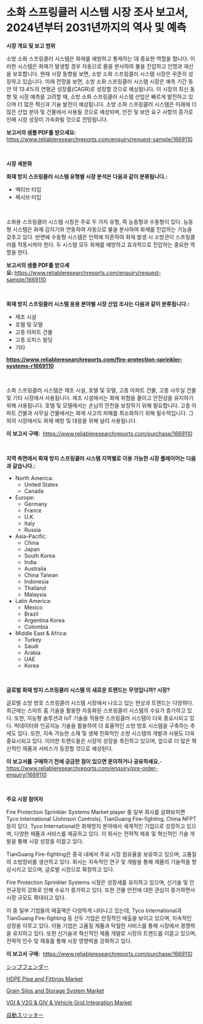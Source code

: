 <p><h1>소화 스프링클러 시스템 시장 조사 보고서, 2024년부터 2031년까지의 역사 및 예측</h1></p><p><strong>시장 개요 및 보고 범위</strong></p>
<p><p>소방 소화 스프링클러 시스템은 화재를 예방하고 통제하는 데 중요한 역할을 합니다. 이러한 시스템은 화재가 발생할 경우 자동으로 물을 분사하여 불을 진압하고 인명과 재산을 보호합니다. 현재 시장 동향을 보면, 소방 소화 스프링클러 시스템 시장은 꾸준히 성장하고 있습니다. 미래 전망을 보면, 소방 소화 스프링클러 시스템 시장은 예측 기간 동안 약 13.4%의 연평균 성장률(CAGR)로 성장할 것으로 예상됩니다. 이 시장의 최신 동향 및 시장 예측을 고려할 때, 소방 소화 스프링클러 시스템 산업은 빠르게 발전하고 있으며 더 많은 혁신과 기술 발전이 예상됩니다. 소방 소화 스프링클러 시스템은 미래에 더 많은 산업 분야 및 건물에서 사용될 것으로 예상되며, 안전 및 보안 요구 사항의 증가로 인해 시장 성장이 가속화될 것으로 전망됩니다.</p></p>
<p><strong>보고서의 샘플 PDF를 받으세요:</strong> <a href="https://www.reliableresearchreports.com/enquiry/request-sample/1669110">https://www.reliableresearchreports.com/enquiry/request-sample/1669110</a></p>
<p>&nbsp;</p>
<p><strong>시장 세분화</strong></p>
<p><strong>화재 방지 스프링클러 시스템 유형별 시장 분석은 다음과 같이 분류됩니다.:</strong></p>
<p><ul><li>액티브 타입</li><li>패시브 타입</li></ul></p>
<p>&nbsp;</p>
<p><p>소화용 스프링클러 시스템 시장은 주로 두 가지 유형, 즉 능동형과 수동형이 있다. 능동형 시스템은 화재 감지기와 연동하여 자동으로 물을 분사하여 화재를 진압하는 기능을 갖추고 있다. 반면에 수동형 시스템은 인력에 의존하여 화재 발생 시 소방관이 스프링클러를 작동시켜야 한다. 두 시스템 모두 화재를 예방하고 효과적으로 진압하는 중요한 역할을 한다.</p></p>
<p><strong>보고서의 샘플 PDF를 받으세요:</strong>&nbsp;<a href="https://www.reliableresearchreports.com/enquiry/request-sample/1669110">https://www.reliableresearchreports.com/enquiry/request-sample/1669110</a></p>
<p>&nbsp;</p>
<p><strong> 화재 방지 스프링클러 시스템 응용 분야별 시장 산업 조사는 다음과 같이 분류됩니다.:</strong></p>
<p><ul><li>제조 시설</li><li>호텔 및 모텔</li><li>고층 아파트 건물</li><li>고층 오피스 빌딩</li><li>기타</li></ul></p>
<p><strong><a href="https://www.reliableresearchreports.com/fire-protection-sprinkler-systems-r1669110">https://www.reliableresearchreports.com/fire-protection-sprinkler-systems-r1669110</a></strong></p>
<p>&nbsp;</p>
<p><p>소화 스프링클러 시스템은 제조 시설, 호텔 및 모텔, 고층 아파트 건물, 고층 사무실 건물 및 기타 시장에서 사용됩니다. 제조 시설에서는 화재 위험을 줄이고 안전성을 유지하기 위해 사용됩니다. 호텔 및 모텔에서는 손님의 안전을 보장하기 위해 필요합니다. 고층 아파트 건물과 사무실 건물에서는 화재 사고의 피해를 최소화하기 위해 필수적입니다. 그외의 시장에서도 화재 예방 및 대응을 위해 널리 사용됩니다.</p></p>
<p><strong>이 보고서 구매:</strong>&nbsp; <a href="https://www.reliableresearchreports.com/purchase/1669110">https://www.reliableresearchreports.com/purchase/1669110</a></p>
<p>&nbsp;</p>
<p><strong>지역 측면에서 화재 방지 스프링클러 시스템 지역별로 이용 가능한 시장 플레이어는 다음과 같습니다.:</strong></p>
<p><ul>
    <li>
        North America:
        <ul>
            <li>United States</li>
            <li>Canada</li>
        </ul>
    </li>
    <li>
        Europe:
        <ul>
            <li>Germany</li>
            <li>France</li>
            <li>U.K.</li>
            <li>Italy</li>
            <li>Russia</li>
        </ul>
    </li>
    <li>
        Asia-Pacific:
        <ul>
            <li>China</li>
            <li>Japan</li>
            <li>South Korea</li>
            <li>India</li>
            <li>Australia</li>
            <li>China Taiwan</li>
            <li>Indonesia</li>
            <li>Thailand</li>
            <li>Malaysia</li>
        </ul>
    </li>
    <li>
        Latin America:
        <ul>
            <li>Mexico</li>
            <li>Brazil</li>
            <li>Argentina Korea</li>
            <li>Colombia</li>
        </ul>
    </li>
    <li>
        Middle East & Africa:
        <ul>
            <li>Turkey</li>
            <li>Saudi</li>
            <li>Arabia</li>
            <li>UAE</li>
            <li>Korea</li>
        </ul>
    </li>
    </ul></p>
<p>&nbsp;</p>
<p><strong>글로벌 화재 방지 스프링클러 시스템 의 새로운 트렌드는 무엇입니까? 시장?</strong></p>
<p><p>글로벌 소방 방호 스프링클러 시스템 시장에서 나오고 있는 현상과 트렌드는 다양하다. 최근에는 스마트 홈 기술을 활용한 자동화된 스프링클러 시스템의 수요가 증가하고 있다. 또한, 지능형 솔루션과 IoT 기술을 적용한 스프링클러 시스템이 더욱 중요시되고 있다. 빅데이터와 인공지능 기술을 활용하여 더 효율적인 소방 방호 시스템을 구축하는 추세도 있다. 또한, 지속 가능한 소재 및 생체 친화적인 소방 시스템의 개발과 사용도 더욱 중요시되고 있다. 이러한 트렌드들은 시장의 성장을 촉진하고 있으며, 앞으로 더 많은 혁신적인 제품과 서비스가 등장할 것으로 예상된다.</p></p>
<p><strong>이 보고서를 구매하기 전에 궁금한 점이 있으면 문의하거나 공유하세요.</strong>- <a href="https://www.reliableresearchreports.com/enquiry/pre-order-enquiry/1669110">https://www.reliableresearchreports.com/enquiry/pre-order-enquiry/1669110</a></p>
<p>&nbsp;</p>
<p><strong>주요 시장 참여자</strong></p>
<p><p>Fire Protection Sprinkler Systems Market player 중 일부 회사를 살펴보자면 Tyco International (Johnson Controls), TianGuang Fire-fighting, China NFPT 등이 있다. Tyco International은 화재방지 분야에서 세계적인 기업으로 성장하고 있으며, 다양한 제품과 서비스를 제공하고 있다. 이 회사는 전략적 제휴 및 혁신적인 기술 개발을 통해 시장 성장을 이끌고 있다.</p><p>TianGuang Fire-fighting은 중국 내에서 주요 시장 점유율을 보유하고 있으며, 고품질의 소방장비를 생산하고 있다. 회사는 지속적인 연구 및 개발을 통해 제품의 기술력을 향상시키고 있으며, 글로벌 시장으로 확장하고 있다.</p><p>Fire Protection Sprinkler Systems 시장은 성장세를 유지하고 있으며, 신기술 및 안전규정의 강화로 인해 수요가 증가하고 있다. 또한 건물 안전에 대한 관심이 증가하면서 시장 규모도 확대되고 있다.</p><p>이 중 일부 기업들의 매출액은 다양하게 나타나고 있는데, Tyco International과 TianGuang Fire-fighting 등 선두 기업은 안정적인 매출을 보이고 있으며, 지속적인 성장을 이루고 있다. 이들 기업은 고품질 제품과 탁월한 서비스를 통해 시장에서 경쟁력을 유지하고 있다. 또한 신기술과 혁신적인 제품 개발로 시장의 트렌드를 이끌고 있으며, 전략적 인수 및 제휴를 통해 시장 영향력을 강화하고 있다.</p></p>
<p><strong>이 보고서 구매:</strong>&nbsp;&nbsp;<a href="https://www.reliableresearchreports.com/purchase/1669110">https://www.reliableresearchreports.com/purchase/1669110</a></p>
<p><p><a href="https://github.com/vhemk0794148/Market-Research-Report-List-1/blob/main/682948317774.md">シップフェンダー</a></p><p><a href="https://cat-emmental-94b.notion.site/Global-HDPE-Pipe-and-Fittings-Market-Size-and-Market-Trends-Insights-and-Projections-from-2024-to-2-010667c9c31c4010a037d7e58e9387ce">HDPE Pipe and Fittings Market</a></p><p><a href="https://view.publitas.com/reportprime-1/grain-silos-and-storage-system-market-size-market-trends-and-growth-outlook-forecasted-for-period-from-2024-to-2031/">Grain Silos and Storage System Market</a></p><p><a href="https://issuu.com/reportprime-2/docs/vgi-v2g-giv-vehicle-grid-integration-market-size-2">VGI & V2G & GIV & Vehicle Grid Integration Market</a></p><p><a href="https://github.com/pepo3k/Market-Research-Report-List-1/blob/main/356113017775.md">自動スリッター</a></p></p>